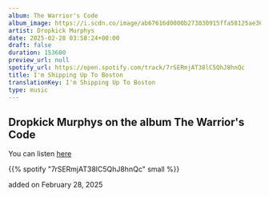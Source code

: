 ```yaml
---
album: The Warrior's Code
album_image: https://i.scdn.co/image/ab67616d0000b273030915ffa58125ae36f13a6f
artist: Dropkick Murphys
date: 2025-02-28 03:58:24+00:00
draft: false
duration: 153600
preview_url: null
spotify_url: https://open.spotify.com/track/7rSERmjAT38lC5QhJ8hnQc
title: I'm Shipping Up To Boston
translationKey: I'm Shipping Up To Boston
type: music
---
```


## Dropkick Murphys on the album The Warrior's Code

You can listen [here](https://open.spotify.com/track/7rSERmjAT38lC5QhJ8hnQc)

{{% spotify "7rSERmjAT38lC5QhJ8hnQc" small %}}

added on February 28, 2025